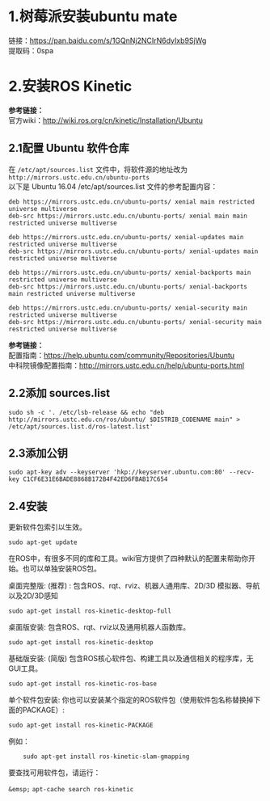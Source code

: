# 1.树莓派安装ubuntu mate
链接：https://pan.baidu.com/s/1GQnNj2NCIrN6dyIxb9SjWg   
提取码：0spa 

# 2.安装ROS Kinetic
__参考链接：__  
官方wiki：http://wiki.ros.org/cn/kinetic/Installation/Ubuntu
## 2.1配置 Ubuntu 软件仓库
在 `/etc/apt/sources.list` 文件中，将软件源的地址改为 `http://mirrors.ustc.edu.cn/ubuntu-ports`  
以下是 Ubuntu 16.04 /etc/apt/sources.list 文件的参考配置内容：
```
deb https://mirrors.ustc.edu.cn/ubuntu-ports/ xenial main restricted universe multiverse
deb-src https://mirrors.ustc.edu.cn/ubuntu-ports/ xenial main main restricted universe multiverse

deb https://mirrors.ustc.edu.cn/ubuntu-ports/ xenial-updates main restricted universe multiverse
deb-src https://mirrors.ustc.edu.cn/ubuntu-ports/ xenial-updates main restricted universe multiverse

deb https://mirrors.ustc.edu.cn/ubuntu-ports/ xenial-backports main restricted universe multiverse
deb-src https://mirrors.ustc.edu.cn/ubuntu-ports/ xenial-backports main restricted universe multiverse

deb https://mirrors.ustc.edu.cn/ubuntu-ports/ xenial-security main restricted universe multiverse
deb-src https://mirrors.ustc.edu.cn/ubuntu-ports/ xenial-security main restricted universe multiverse
```

__参考链接：__  
配置指南：https://help.ubuntu.com/community/Repositories/Ubuntu  
中科院镜像配置指南：http://mirrors.ustc.edu.cn/help/ubuntu-ports.html

## 2.2添加 sources.list
```
sudo sh -c '. /etc/lsb-release && echo "deb http://mirrors.ustc.edu.cn/ros/ubuntu/ $DISTRIB_CODENAME main" > /etc/apt/sources.list.d/ros-latest.list'
```

## 2.3添加公钥
```
sudo apt-key adv --keyserver 'hkp://keyserver.ubuntu.com:80' --recv-key C1CF6E31E6BADE8868B172B4F42ED6FBAB17C654
```

## 2.4安装
更新软件包索引以生效。  
```
sudo apt-get update
``` 
在ROS中，有很多不同的库和工具。wiki官方提供了四种默认的配置来帮助你开始。也可以单独安装ROS包。  

桌面完整版: (推荐) : 包含ROS、rqt、rviz、机器人通用库、2D/3D 模拟器、导航以及2D/3D感知
```
sudo apt-get install ros-kinetic-desktop-full
```

桌面版安装: 包含ROS、rqt、rviz以及通用机器人函数库。  
```
sudo apt-get install ros-kinetic-desktop
```

基础版安装: (简版) 包含ROS核心软件包、构建工具以及通信相关的程序库，无GUI工具。  
```
sudo apt-get install ros-kinetic-ros-base
```

单个软件包安装: 你也可以安装某个指定的ROS软件包（使用软件包名称替换掉下面的PACKAGE）:  
```
sudo apt-get install ros-kinetic-PACKAGE
```
例如：
```
    sudo apt-get install ros-kinetic-slam-gmapping
```
要查找可用软件包，请运行：  

`&emsp;`  `apt-cache search ros-kinetic`

